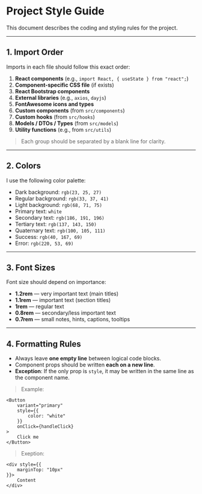 # Project Style Guide

This document describes the coding and styling rules for the project.

---

## 1. Import Order
Imports in each file should follow this exact order:

1. **React components** (e.g., `import React, { useState } from "react";`)
2. **Component-specific CSS file** (if exists)
3. **React Bootstrap components**
4. **External libraries** (e.g., `axios`, `dayjs`)
5. **FontAwesome icons and types**
6. **Custom components** (from `src/components`)
7. **Custom hooks** (from `src/hooks`)
8. **Models / DTOs / Types** (from `src/models`)
9. **Utility functions** (e.g., from `src/utils`)

> Each group should be separated by a blank line for clarity.

---

## 2. Colors
I use the following color palette:

- Dark background: `rgb(23, 25, 27)`
- Regular background: `rgb(33, 37, 41)`
- Light background: `rgb(68, 71, 75)`
- Primary text: `white`
- Secondary text: `rgb(186, 191, 196)`
- Tertiary text: `rgb(137, 143, 150)`
- Quaternary text: `rgb(100, 105, 111)`
- Success: `rgb(40, 167, 69)`
- Error: `rgb(220, 53, 69)`

---

## 3. Font Sizes
Font size should depend on importance:

- **1.2rem** — very important text (main titles) 
- **1.1rem** — important text (section titles)
- **1rem** — regular text
- **0.8rem** — secondary/less important text
- **0.7rem** — small notes, hints, captions, tooltips

---

## 4. Formatting Rules

- Always leave **one empty line** between logical code blocks.
- Component props should be written **each on a new line**.
- **Exception**: If the only prop is `style`, it may be written in the same line as the component name.

> Example:
```tsx
<Button
    variant="primary"
    style={{
        color: "white"
    }}
    onClick={handleClick}
>
    Click me
</Button>
```

> Exeption:
```tsx
<div style={{ 
    marginTop: "10px" 
}}>
    Content
</div>
